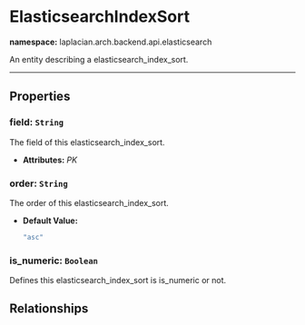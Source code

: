 

# **ElasticsearchIndexSort**
**namespace:** laplacian.arch.backend.api.elasticsearch

An entity describing a elasticsearch_index_sort.



---

## Properties

### field: `String`
The field of this elasticsearch_index_sort.
- **Attributes:** *PK*

### order: `String`
The order of this elasticsearch_index_sort.
- **Default Value:**
  ```kotlin
  "asc"
  ```

### is_numeric: `Boolean`
Defines this elasticsearch_index_sort is is_numeric or not.

## Relationships
